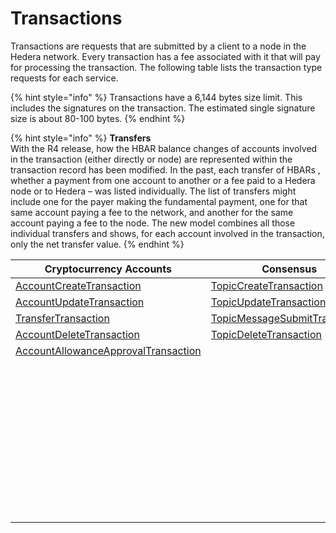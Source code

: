 # Transactions

Transactions are requests that are submitted by a client to a node in the Hedera network. Every transaction has a fee associated with it that will pay for processing the transaction. The following table lists the transaction type requests for each service.

{% hint style="info" %}
Transactions have a 6,144 bytes size limit. This includes the signatures on the transaction. The estimated single signature size is about 80-100 bytes.
{% endhint %}

{% hint style="info" %}
**Transfers**\
With the R4 release, how the HBAR balance changes of accounts involved in the transaction (either directly or node) are represented within the transaction record has been modified. In the past, each transfer of HBARs , whether a payment from one account to another or a fee paid to a Hedera node or to Hedera – was listed individually. The list of transfers might include one for the payer making the fundamental payment, one for that same account paying a fee to the network, and another for the same account paying a fee to the node. The new model combines all those individual transfers and shows, for each account involved in the transaction, only the net transfer value.
{% endhint %}

| Cryptocurrency Accounts                                                                     | Consensus                                                                            | Tokens                                                                                     | File Service                                                            | Smart Contracts                                                                       |
| ------------------------------------------------------------------------------------------- | ------------------------------------------------------------------------------------ | ------------------------------------------------------------------------------------------ | ----------------------------------------------------------------------- | ------------------------------------------------------------------------------------- |
| [AccountCreateTransaction](../../../sdks/cryptocurrency/create-an-account.md)               | [TopicCreateTransaction](../../../sdks/consensus-service/create-a-topic.md)          | [TokenCreateTransaction](../../../sdks/readme-1/define-a-token.md)                         | [FileCreateTransaction](../../../sdks/file-storage/create-a-file.md)    | [ContractCreateTransaction](../../../sdks/smart-contracts/create-a-smart-contract.md) |
| [AccountUpdateTransaction](../../../sdks/cryptocurrency/update-an-account.md)               | [TopicUpdateTransaction](../../../sdks/consensus-service/update-a-topic.md)          | [TokenUpdateTransaction](../../../sdks/readme-1/update-a-token.md)                         | [FileAppendTransaction](../../../sdks/file-storage/append-to-a-file.md) | [ContractUpdateTransaction](../../../sdks/smart-contracts/update-a-smart-contract.md) |
| [TransferTransaction](../../../sdks/cryptocurrency/transfer-cryptocurrency.md)              | [TopicMessageSubmitTransaction](../../../sdks/consensus-service/submit-a-message.md) | [TokenDeleteTransaction](../../../sdks/readme-1/delete-a-token.md)                         | [FileUpdateTransaction](../../../sdks/file-storage/update-a-file.md)    | [ContractDeleteTransaction](../../../sdks/smart-contracts/delete-a-smart-contract.md) |
| [AccountDeleteTransaction](../../../sdks/cryptocurrency/delete-an-account.md)               | [TopicDeleteTransaction](../../../sdks/consensus-service/delete-a-topic.md)          | [TokenAssociateTransaction](../../../sdks/token-service/associate-tokens-to-an-account.md) | [FileDeleteTransaction](../../../sdks/file-storage/delete-a-file.md)    | [EthereumTransaction](../../../sdks/smart-contracts/ethereum-transaction.md)          |
| [AccountAllowanceApprovalTransaction](../../../sdks/cryptocurrency/approve-an-allowance.md) |                                                                                      | [TokenDissociateTransaction](../../../sdks/readme-1/dissociate-tokens-from-an-account.md)  |                                                                         |                                                                                       |
|                                                                                             |                                                                                      | [TokenMintTransaction](../../../sdks/token-service/mint-a-token.md)                        |                                                                         |                                                                                       |
|                                                                                             |                                                                                      | [TokenBurnTransaction](../../../sdks/readme-1/burn-a-token.md)                             |                                                                         |                                                                                       |
|                                                                                             |                                                                                      | [TokenFreezeTransaction](../../../sdks/readme-1/freeze-an-account.md)                      |                                                                         |                                                                                       |
|                                                                                             |                                                                                      | [TokenFeeScheduleUpdateTransaction](../../../sdks/readme-1/update-a-fee-schedule.md)       |                                                                         |                                                                                       |
|                                                                                             |                                                                                      | [TokenUnfreezeTransaction](../../../sdks/readme-1/unfreeze-an-account.md)                  |                                                                         |                                                                                       |
|                                                                                             |                                                                                      | [TokenGrantKycTransaction](../../../sdks/readme-1/enable-kyc-account-flag.md)              |                                                                         |                                                                                       |
|                                                                                             |                                                                                      | [TokenRevokeKycTransaction](../../../sdks/readme-1/disable-kyc-account-flag.md)            |                                                                         |                                                                                       |
|                                                                                             |                                                                                      | [TokenPauseTransaction](../../../sdks/readme-1/pause-a-token.md)                           |                                                                         |                                                                                       |
|                                                                                             |                                                                                      | [TokenUnpauseTransaction](../../../sdks/readme-1/unpause-a-token.md)                       |                                                                         |                                                                                       |
|                                                                                             |                                                                                      | [TokenWipeTransaction](../../../sdks/readme-1/wipe-a-token.md)                             |                                                                         |                                                                                       |
